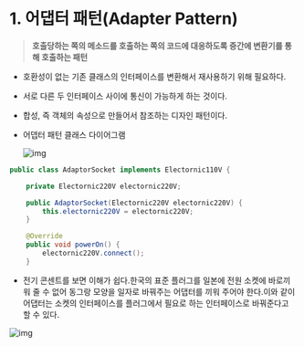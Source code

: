 # 1. 어댑터 패턴(Adapter Pattern)

> **호출당하는 쪽의 메소드를 호출하는 쪽의 코드에 대응하도록 증간에 변환기를 통해 호출하는 패턴** 

- 호환성이 없는 기존 클래스의 인터페이스를 변환해서 재사용하기 위해 필요하다.

- 서로 다른 두 인터페이스 사이에 통신이 가능하게 하는 것이다.
- 합성, 즉 객체의 속성으로 만들어서 참조하는 디자인 패턴이다.

- 어뎁터 패턴 클래스 다이어그램

  ![img](https://t1.daumcdn.net/cfile/tistory/24231F4C575EACA210)

```java
public class AdaptorSocket implements Electornic110V {

    private Electornic220V electornic220V;

    public AdaptorSocket(Electornic220V electornic220V) {
        this.electornic220V = electornic220V;
    }

    @Override
    public void powerOn() {
        electornic220V.connect();
    }
```

- 전기 콘센트를 보면 이해가 쉽다.한국의 표준 플러그를 일본에 전원 소켓에 바로끼워 줄 수 없어 동그랑 모양을 일자로 바꿔주는 어댑터를 끼워 주어야 한다.이와 같이 어댑터는 소켓의 인터페이스를 플러그에서 필요로 하는 인터페이스로 바꿔준다고 할 수 있다.

![img](https://t1.daumcdn.net/cfile/tistory/256C6A47575EB04330)